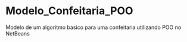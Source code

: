 # Modelo_Confeitaria_POO
 Modelo de um algoritmo basico para uma confeitaria utilizando POO no NetBeans
